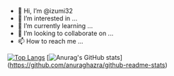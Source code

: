 - 👋 Hi, I’m @izumi32
- 👀 I’m interested in ...
- 🌱 I’m currently learning ...
- 💞️ I’m looking to collaborate on ...
- 📫 How to reach me ...

[![Top Langs](https://github-readme-stats.vercel.app/api/top-langs/?username=izumi32&layout=compact&theme=onedark
)](https://github.com/anuraghazra/github-readme-stats)
[![Anurag's GitHub stats](https://github-readme-stats.vercel.app/api?username=izumi32&theme=onedark&show_icons=true)]
(https://github.com/anuraghazra/github-readme-stats)

